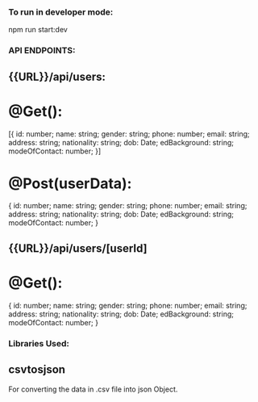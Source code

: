 ### To run in developer mode:

npm run start:dev

### API ENDPOINTS:

## {{URL}}/api/users:

# @Get():

[{
id: number;
name: string;
gender: string;
phone: number;
email: string;
address: string;
nationality: string;
dob: Date;
edBackground: string;
modeOfContact: number;
}]

# @Post(userData):

{
id: number;
name: string;
gender: string;
phone: number;
email: string;
address: string;
nationality: string;
dob: Date;
edBackground: string;
modeOfContact: number;
}

## {{URL}}/api/users/[userId]

# @Get():

{
id: number;
name: string;
gender: string;
phone: number;
email: string;
address: string;
nationality: string;
dob: Date;
edBackground: string;
modeOfContact: number;
}

### Libraries Used:

## csvtosjson

For converting the data in .csv file into json Object.
